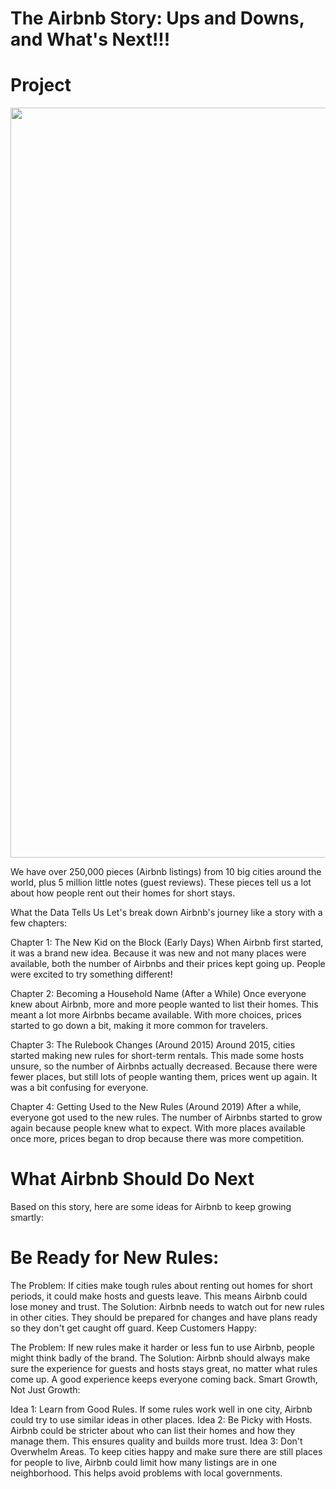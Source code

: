 # The Airbnb Story: Ups and Downs, and What's Next!!!

# Project
<img src="https://assets.vogue.com/photos/6511ff81b5b60e7f57f8f1a0/master/w_1600,c_limit/casa%20kalika.jpg" width=1200>

We have over 250,000 pieces (Airbnb listings) from 10 big cities around the world, plus 5 million little notes (guest reviews). These pieces tell us a lot about how people rent out their homes for short stays.

What the Data Tells Us
Let's break down Airbnb's journey like a story with a few chapters:

Chapter 1: The New Kid on the Block (Early Days)
When Airbnb first started, it was a brand new idea. Because it was new and not many places were available, both the number of Airbnbs and their prices kept going up. People were excited to try something different!

Chapter 2: Becoming a Household Name (After a While)
Once everyone knew about Airbnb, more and more people wanted to list their homes. This meant a lot more Airbnbs became available. With more choices, prices started to go down a bit, making it more common for travelers.

Chapter 3: The Rulebook Changes (Around 2015)
Around 2015, cities started making new rules for short-term rentals. This made some hosts unsure, so the number of Airbnbs actually decreased. Because there were fewer places, but still lots of people wanting them, prices went up again. It was a bit confusing for everyone.

Chapter 4: Getting Used to the New Rules (Around 2019)
After a while, everyone got used to the new rules. The number of Airbnbs started to grow again because people knew what to expect. With more places available once more, prices began to drop because there was more competition.

# What Airbnb Should Do Next
Based on this story, here are some ideas for Airbnb to keep growing smartly:

# Be Ready for New Rules:

The Problem: If cities make tough rules about renting out homes for short periods, it could make hosts and guests leave. This means Airbnb could lose money and trust.
The Solution: Airbnb needs to watch out for new rules in other cities. They should be prepared for changes and have plans ready so they don't get caught off guard.
Keep Customers Happy:

The Problem: If new rules make it harder or less fun to use Airbnb, people might think badly of the brand.
The Solution: Airbnb should always make sure the experience for guests and hosts stays great, no matter what rules come up. A good experience keeps everyone coming back.
Smart Growth, Not Just Growth:

Idea 1: Learn from Good Rules. If some rules work well in one city, Airbnb could try to use similar ideas in other places.
Idea 2: Be Picky with Hosts. Airbnb could be stricter about who can list their homes and how they manage them. This ensures quality and builds more trust.
Idea 3: Don't Overwhelm Areas. To keep cities happy and make sure there are still places for people to live, Airbnb could limit how many listings are in one neighborhood. This helps avoid problems with local governments.
